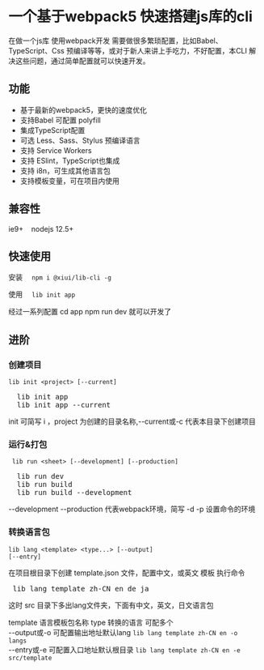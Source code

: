 # 一个基于webpack5 快速搭建js库的cli

在做一个js库 使用webpack开发 需要做很多繁琐配置，比如Babel、TypeScript、Css 预编译等等，或对于新人来讲上手吃力，不好配置，本CLI 解决这些问题，通过简单配置就可以快速开发。

## 功能

+ 基于最新的webpack5，更快的速度优化
+ 支持Babel 可配置 polyfill
+ 集成TypeScript配置
+ 可选 Less、Sass、Stylus 预编译语言
+ 支持 Service Workers 
+ 支持 ESlint，TypeScript也集成
+ 支持 i8n，可生成其他语言包
+ 支持模板变量，可在项目内使用


## 兼容性  

ie9+ &nbsp;&nbsp; nodejs 12.5+    

## 快速使用

安装
<code>
&nbsp;npm i @xiui/lib-cli -g
</code>

使用
<code>
&nbsp;lib init app
</code>  


经过一系列配置  cd app npm run dev  就可以开发了

## 进阶

### 创建项目    
<code>lib init \<project\> [--current]</code>
<pre>
  lib init app
  lib init app --current
</pre>

init 可简写 i ，project 为创建的目录名称,--current或-c 代表本目录下创建项目


### 运行&打包
<code> lib run \<sheet\> [--development] [--production] </code>
<pre>
  lib run dev
  lib run build
  lib run build --development
</pre>

--development --production 代表webpack环境，简写 -d -p 设置命令的环境


### 转换语言包
<code>lib lang \<template\> \<type...\> [--output] [--entry]</code>

在项目根目录下创建 template.json 文件，配置中文，或英文 模板
执行命令  
<pre> lib lang template zh-CN en de ja </pre>
这时 src 目录下多出lang文件夹，下面有中文，英文，日文语言包

template 语言模板包名称
type 转换的语言 可配多个  
--output或-o 可配置输出地址默认lang  <code>lib lang template zh-CN en -o langs</code>  
--entry或-e 可配置入口地址默认根目录  <code>lib lang template zh-CN en -e src/template </code>